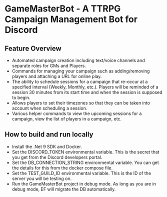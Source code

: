 # GameMasterBot - A TTRPG Campaign Management Bot for Discord
## Feature Overview
- Automated campaign creation including text/voice channels and separate roles for GMs and Players.
- Commands for managing your campaign such as adding/removing players and attaching a URL for online play.
- The ability to schedule sessions for a campaign that re-occur at a specified interval (Weekly, Monthly, etc.). Players will be reminded of a session 30 minutes from its start time and when the session is supposed to begin.
- Allows players to set their timezones so that they can be taken into account when scheduling a session.
- Various helper commands to view the upcoming sessions for a campaign, view the list of players in a campaign, etc.

## How to build and run locally
- Install the .Net 9 SDK and Docker.
- Set the DISCORD_TOKEN environmental variable. This is the secret that you get from the Discord developers portal.
- Set the DB_CONNECTION_STRING environmental variable. You can get the details for this from the docker compose file.
- Set the TEST_GUILD_ID environmental variable. This is the ID of the server you will be testing on.
- Run the GameMasterBot project in debug mode. As long as you are in debug mode, EF will migrate the DB automatically.